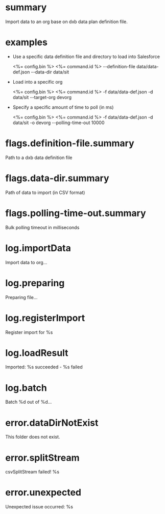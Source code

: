 # summary

Import data to an org base on dxb data plan definition file.

# examples

- Use a specific data definition file and directory to load into Salesforce
  
  <%= config.bin %> <%= command.id %> --definition-file data/data-def.json --data-dir data/sit

- Load into a specific org
  
  <%= config.bin %> <%= command.id %> -f data/data-def.json -d data/sit --target-org devorg

- Specify a specific amount of time to poll (in ms)
  
  <%= config.bin %> <%= command.id %> -f data/data-def.json -d data/sit -o devorg --polling-time-out 10000

# flags.definition-file.summary

Path to a dxb data definition file

# flags.data-dir.summary

Path of data to import (in CSV format)

# flags.polling-time-out.summary

Bulk polling timeout in milliseconds

# log.importData

Import data to org...

# log.preparing

Preparing file...

# log.registerImport

Register import for %s

# log.loadResult

Imported: %s succeeded - %s failed

# log.batch

Batch %d out of %d...

# error.dataDirNotExist

This folder does not exist.

# error.splitStream

csvSplitStream failed! %s

# error.unexpected

Unexpected issue occurred: %s
